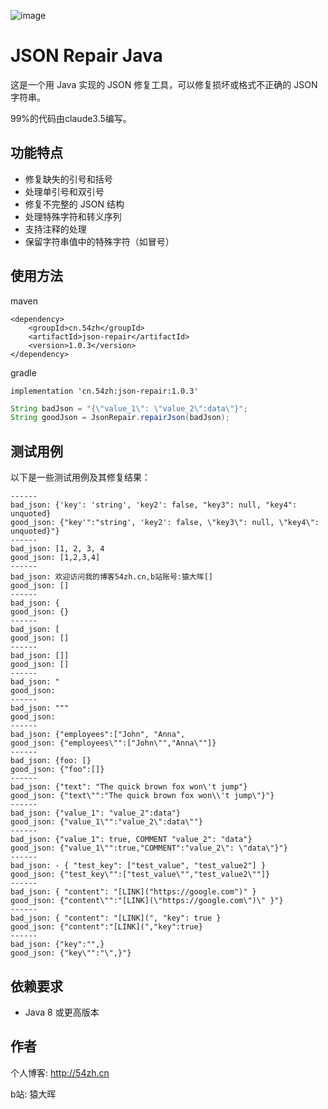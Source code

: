 ![image](https://github.com/user-attachments/assets/41970a72-c3a3-4882-b1e2-c9df38d26b9d)


# JSON Repair Java

这是一个用 Java 实现的 JSON 修复工具，可以修复损坏或格式不正确的 JSON 字符串。

99%的代码由claude3.5编写。

## 功能特点

- 修复缺失的引号和括号
- 处理单引号和双引号
- 修复不完整的 JSON 结构
- 处理特殊字符和转义序列
- 支持注释的处理
- 保留字符串值中的特殊字符（如冒号）

## 使用方法
maven
```
<dependency>
    <groupId>cn.54zh</groupId>
    <artifactId>json-repair</artifactId>
    <version>1.0.3</version>
</dependency>
```

gradle
```
implementation 'cn.54zh:json-repair:1.0.3'
```

```java
String badJson = "{\"value_1\": \"value_2\":data\"}";
String goodJson = JsonRepair.repairJson(badJson);
```

## 测试用例

以下是一些测试用例及其修复结果：

```
------
bad_json: {'key': 'string', 'key2': false, "key3": null, "key4": unquoted}
good_json: {"key'":"string', 'key2': false, \"key3\": null, \"key4\": unquoted}"}
------
bad_json: [1, 2, 3, 4
good_json: [1,2,3,4]
------
bad_json: 欢迎访问我的博客54zh.cn,b站账号:猿大晖[]
good_json: []
------
bad_json: {
good_json: {}
------
bad_json: [
good_json: []
------
bad_json: []]
good_json: []
------
bad_json: "
good_json: 
------
bad_json: """
good_json: 
------
bad_json: {"employees":["John", "Anna",
good_json: {"employees\"":["John\"","Anna\""]}
------
bad_json: {foo: [}
good_json: {"foo":[]}
------
bad_json: {"text": "The quick brown fox won\'t jump"}
good_json: {"text\"":"The quick brown fox won\\'t jump\"}"}
------
bad_json: {"value_1": "value_2":data"}
good_json: {"value_1\"":"value_2\":data\""}
------
bad_json: {"value_1": true, COMMENT "value_2": "data"}
good_json: {"value_1\"":true,"COMMENT":"value_2\": \"data\"}"}
------
bad_json: - { "test_key": ["test_value", "test_value2"] }
good_json: {"test_key\"":["test_value\"","test_value2\""]}
------
bad_json: { "content": "[LINK]("https://google.com")" }
good_json: {"content\"":"[LINK](\"https://google.com\")\" }"}
------
bad_json: { "content": "[LINK](", "key": true }
good_json: {"content":"[LINK](","key":true}
------
bad_json: {"key":"",}
good_json: {"key\"":"\",}"}
```

## 依赖要求

- Java 8 或更高版本

## 作者

个人博客: http://54zh.cn

b站: 猿大晖
